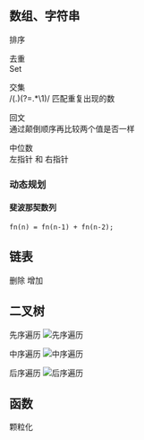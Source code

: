 ## 数组、字符串
排序

去重  
Set

交集  
/(.)(?=.*\1)/  匹配重复出现的数

回文  
通过颠倒顺序再比较两个值是否一样

中位数  
左指针 和 右指针

### 动态规划
  #### 斐波那契数列
    fn(n) = fn(n-1) + fn(n-2);

## 链表
删除
增加

## 二叉树
先序遍历
![先序遍历](https://upload-images.jianshu.io/upload_images/2838289-4745ead9a13aaa9d.png?imageMogr2/auto-orient/strip%7CimageView2/2/w/632/format/webp)

中序遍历
![中序遍历](https://upload-images.jianshu.io/upload_images/2838289-c4b8e6b205daf67e.png?imageMogr2/auto-orient/strip%7CimageView2/2/w/646/format/webp)

后序遍历
![后序遍历](https://upload-images.jianshu.io/upload_images/2838289-40ce1a6b62a8dfc2.png?imageMogr2/auto-orient/strip%7CimageView2/2/w/634/format/webp)

## 函数
颗粒化